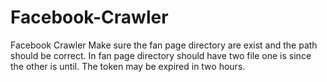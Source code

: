 # Facebook-Crawler
Facebook Crawler
Make sure the fan page directory are exist and the path should be correct.
In fan page directory should have two file one is since the other is until.
The token may be expired in two hours.
